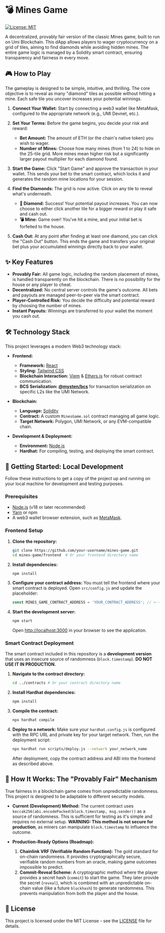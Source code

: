 # 💣 Mines Game

[![License: MIT](https://img.shields.io/badge/License-MIT-yellow.svg)](https://opensource.org/licenses/MIT)

A decentralized, provably fair version of the classic Mines game, built to run on Umi Blockchain. This dApp allows players to wager cryptocurrency on a grid of tiles, aiming to find diamonds while avoiding hidden mines. The entire game logic is managed by a Solidity smart contract, ensuring transparency and fairness in every move.

## 🎮 How to Play

The gameplay is designed to be simple, intuitive, and thrilling. The core objective is to reveal as many "diamond" tiles as possible without hitting a mine. Each safe tile you uncover increases your potential winnings.

1.  **Connect Your Wallet:** Start by connecting a web3 wallet like MetaMask, configured to the appropriate network (e.g., UMI Devnet, etc.).

2.  **Set Your Terms:** Before the game begins, you decide your risk and reward:
    *   **Bet Amount:** The amount of ETH (or the chain's native token) you wish to wager.
    *   **Number of Mines:** Choose how many mines (from 1 to 24) to hide on the 25-tile grid. More mines mean higher risk but a significantly larger payout multiplier for each diamond found.

3.  **Start the Game:** Click "Start Game" and approve the transaction in your wallet. This sends your bet to the smart contract, which locks it and generates the random mine locations for your session.

4.  **Find the Diamonds:** The grid is now active. Click on any tile to reveal what's underneath.
    *   **💎 Diamond:** Success! Your potential payout increases. You can now choose to either click another tile for a bigger reward or play it safe and cash out.
    *   **💣 Mine:** Game over! You've hit a mine, and your initial bet is forfeited to the house.

5.  **Cash Out:** At any point after finding at least one diamond, you can click the "Cash Out" button. This ends the game and transfers your original bet plus your accumulated winnings directly back to your wallet.

## ✨ Key Features

*   **Provably Fair:** All game logic, including the random placement of mines, is handled transparently on the blockchain. There is no possibility for the house or any player to cheat.
*   **Decentralized:** No central server controls the game's outcome. All bets and payouts are managed peer-to-peer via the smart contract.
*   **Player-Controlled Risk:** You decide the difficulty and potential reward by choosing the number of mines.
*   **Instant Payouts:** Winnings are transferred to your wallet the moment you cash out.

## 🛠️ Technology Stack

This project leverages a modern Web3 technology stack:

*   **Frontend:**
    *   **Framework:** [React](https://reactjs.org/)
    *   **Styling:** [Tailwind CSS](https://tailwindcss.com/)
    *   **Blockchain Interaction:** [Viem](https://viem.sh/) & [Ethers.js](https://ethers.io/) for robust contract communication.
    *   **BCS Serialization:** [**@mysten/bcs**](https://github.com/MystenLabs/bcs) for transaction serialization on specific L2s like the UMI Network.

*   **Blockchain:**
    *   **Language:** [Solidity](https://soliditylang.org/)
    *   **Contract:** A custom `MinesGame.sol` contract managing all game logic.
    *   **Target Network:** Polygon, UMI Network, or any EVM-compatible chain.

*   **Development & Deployment:**
    *   **Environment:** [Node.js](https://nodejs.org/)
    *   **Hardhat:** For compiling, testing, and deploying the smart contract.

## 🚀 Getting Started: Local Development

Follow these instructions to get a copy of the project up and running on your local machine for development and testing purposes.

### Prerequisites

*   [Node.js](https://nodejs.org/en/download/) (v18 or later recommended)
*   [Yarn](https://classic.yarnpkg.com/en/docs/install) or npm
*   A web3 wallet browser extension, such as [MetaMask](https://metamask.io/).

### Frontend Setup

1.  **Clone the repository:**
    ```sh
    git clone https://github.com/your-username/mines-game.git
    cd mines-game/frontend  # Or your frontend directory name
    ```

2.  **Install dependencies:**
    ```sh
    npm install
    ```

3.  **Configure your contract address:**
    You must tell the frontend where your smart contract is deployed. Open `src/config.js` and update the placeholder:
    ```javascript
    const MINES_GAME_CONTRACT_ADDRESS = 'YOUR_CONTRACT_ADDRESS'; // <-- Replace with your deployed address
    ```

4.  **Start the development server:**
    ```sh
    npm start
    ```
    Open [http://localhost:3000](http://localhost:3000) in your browser to see the application.

### Smart Contract Deployment

The smart contract included in this repository is a **development version** that uses an insecure source of randomness (`block.timestamp`). **DO NOT USE IT IN PRODUCTION.**

1.  **Navigate to the contract directory:**
    ```sh
    cd ../contracts # Or your contract directory name
    ```

2.  **Install Hardhat dependencies:**
    ```sh
    npm install
    ```

3.  **Compile the contract:**
    ```sh
    npx hardhat compile
    ```

4.  **Deploy to a network:**
    Make sure your `hardhat.config.js` is configured with the RPC URL and private key for your target network. Then, run the deployment script:
    ```sh
    npx hardhat run scripts/deploy.js --network your_network_name
    ```
    After deployment, copy the contract address and ABI into the frontend as described above.

## 🧠 How It Works: The "Provably Fair" Mechanism

True fairness in a blockchain game comes from unpredictable randomness. This project is designed to be adaptable to different security models.

*   **Current (Development) Method:** The current contract uses `keccak256(abi.encodePacked(block.timestamp, msg.sender))` as a source of randomness. This is sufficient for testing as it's simple and requires no external setup. **WARNING: This method is not secure for production**, as miners can manipulate `block.timestamp` to influence the outcome.

*   **Production-Ready Options (Roadmap):**
    1.  **Chainlink VRF (Verifiable Random Function):** The gold standard for on-chain randomness. It provides cryptographically secure, verifiable random numbers from an oracle, making game outcomes impossible to predict.
    2.  **Commit-Reveal Scheme:** A cryptographic method where the player provides a secret hash (`commit`) to start the game. They later provide the secret (`reveal`), which is combined with an unpredictable on-chain value (like a future `blockhash`) to generate randomness. This prevents manipulation from both the player and the house.

## 📄 License

This project is licensed under the MIT License - see the [LICENSE](LICENSE.md) file for details.
